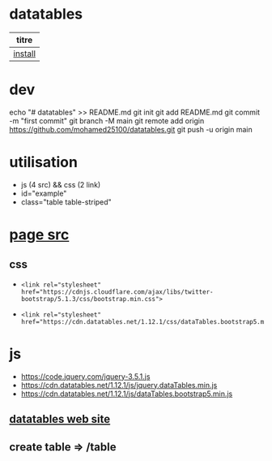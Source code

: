 # datatables

|titre|
|-|
|[install](https://datatables.net/manual/installation)|


# dev
echo "# datatables" >> README.md
git init
git add README.md
git commit -m "first commit"
git branch -M main
git remote add origin https://github.com/mohamed25100/datatables.git
git push -u origin main

# utilisation
- js (4 src) && css (2 link)
- id="example"
- class="table table-striped"
# [page src](https://datatables.net/examples/styling/bootstrap5.html)
## css
-     <link rel="stylesheet" href="https://cdnjs.cloudflare.com/ajax/libs/twitter-bootstrap/5.1.3/css/bootstrap.min.css">
-     <link rel="stylesheet" href="https://cdn.datatables.net/1.12.1/css/dataTables.bootstrap5.min.css">
# js
- https://code.jquery.com/jquery-3.5.1.js
- https://cdn.datatables.net/1.12.1/js/jquery.dataTables.min.js
- https://cdn.datatables.net/1.12.1/js/dataTables.bootstrap5.min.js

## [datatables web site](https://datatables.net/)
## create table => /table
